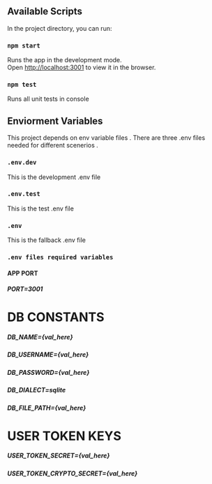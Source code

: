 ## Available Scripts

In the project directory, you can run:

### `npm start`

Runs the app in the development mode.<br />
Open [http://localhost:3001](http://localhost:3001) to view it in the browser.


### `npm test`

Runs all unit tests in console<br />

## Enviorment Variables

This project depends on env variable files . There are three .env files needed for different scenerios .

### `.env.dev`
This is the development .env file

### `.env.test`
This is the test .env file

### `.env`
This is the fallback .env file

### `.env files required variables`
#### APP PORT
##### PORT=3001

# DB CONSTANTS
#####  DB_NAME={val_here}
##### DB_USERNAME={val_here}
##### DB_PASSWORD={val_here}
##### DB_DIALECT=sqlite
##### DB_FILE_PATH={val_here}

# USER TOKEN KEYS
##### USER_TOKEN_SECRET={val_here}
##### USER_TOKEN_CRYPTO_SECRET={val_here}


